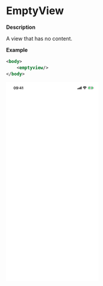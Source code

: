 # EmptyView

**Description**

A view that has no content.

**Example**

```xml
<body>
    <emptyview/>
</body>
```

<img src="/Screenshots/Views/Other/emptyview_1.png" width="250" alt="Screenshot">

